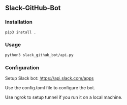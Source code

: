## Slack-GitHub-Bot

### Installation
```bash 
pip3 install .
```

### Usage
```bash
python3 slack_github_bot/api.py
```

 ### Configuration
Setup Slack bot: https://api.slack.com/apps

Use the config.toml file to configure the bot.

Use ngrok to setup tunnel if you run it on a local machine.

